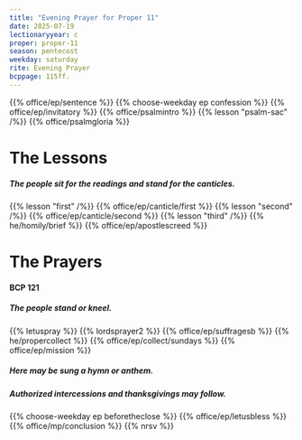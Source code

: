 ```yaml
---
title: "Evening Prayer for Proper 11"
date: 2025-07-19
lectionaryyear: c
proper: proper-11
season: pentecost
weekday: saturday
rite: Evening Prayer
bcppage: 115ff.
---
```

{{% office/ep/sentence %}}
{{% choose-weekday ep confession %}}
{{% office/ep/invitatory %}}
{{% office/psalmintro %}}
{{% lesson "psalm-sac" /%}}
{{% office/psalmgloria %}}
# The Lessons
##### The people sit for the readings and stand for the canticles.
{{% lesson "first" /%}}
{{% office/ep/canticle/first %}}
{{% lesson "second" /%}}
{{% office/ep/canticle/second %}}
{{% lesson "third" /%}}
{{% he/homily/brief %}}
{{% office/ep/apostlescreed %}}
# The Prayers
#### BCP 121
##### The people stand or kneel.
{{% letuspray %}}
{{% lordsprayer2 %}}
{{% office/ep/suffragesb %}}
{{% he/propercollect %}}
{{% office/ep/collect/sundays %}}
{{% office/ep/mission %}}
##### Here may be sung a hymn or anthem.
##### Authorized intercessions and thanksgivings may follow.
{{% choose-weekday ep beforetheclose %}}
{{% office/ep/letusbless %}}
{{% office/mp/conclusion %}}
{{% nrsv %}}

